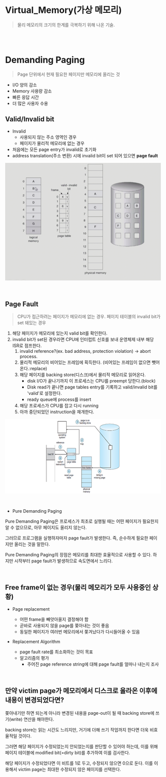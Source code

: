 # Virtual_Memory(가상 메모리)
> 물리 메모리의 크기의 한계를 극복하기 위해 나온 기술. 

<br><br>

# Demanding Paging
> Page 단위에서 현재 필요한 페이지만 메모리에 올리는 것

- I/O 양의 감소
- Memory 사용량 감소
- 빠른 응답 시간
- 더 많은 사용자 수용

## Valid/Invalid bit
- Invalid
    - 사용되지 않는 주소 영역인 경우
    - 페이지가 물리적 메모리에 없는 경우
- 처음에는 모든 page entry가 invalid로 초기화
- address translation(주소 변환) 시에 invalid bit이 set 되어 있으면 __page fault__

![memory](../../OS/img/Virtual_Memory1/memory.png)

<br>

## Page Fault
> CPU가 접근하려는 페이지가 메모리에 없는 경우. 페이지 테이블의 invalid bit가 set 돼있는 경우

1. 해당 페이지가 메모리에 있는지 valid bit를 확인한다.
2. invalid bit가 set된 경우라면 CPU에 인터럽트 신호를 보내 운영체제 내부 해당 ISR로 점프한다.
    1. invalid reference?(ex. bad address, protection violation) -> abort process.
    2. 물리적 메모리의 비어있는 프레임에 획득한다. (비어있는 프레임이 없으면 뺏어온다.:replace)
    3. 해당 페이지를 backing store(디스크)에서 물리적 메모리로 읽어온다.
        - disk I/O가 끝나기까지 이 프로세스는 CPU를 preempt 당한다.(block)
        - Disk read가 끝나면 page tables entry를 기록하고 valid/invalid bit를 'valid'로 설정한다.
        - ready queue에 process를 insert
    4. 해당 프로세스가 CPU를 잡고 다시 running
    5. 아까 중단되었던 instruction을 재개한다.


![pageFault](../../OS/img/Virtual_Memory1/pageFault.png)

<br>

- Pure Demanding Paging

Pure Demanding Paging은 프로세스가 최초로 실행될 때는 어떤 페이지가 필요한지 알 수 없으므로, 아무 페이지도 올리지 않는다. 

그러므로 프로그램을 실행하자마자 page fault가 발생한다. 즉, 순수하게 필요한 페이지만 올리는 것을 말한다. 

Pure Demanding Paging의 장점은 메모리를 최대한 효율적으로 사용할 수 있다. 하지만 시작부터 page fault가 발생하므로 속도면에서 느리다.

<br>

## Free frame이 없는 경우(물리 메모리가 모두 사용중인 상황)

- Page replacement

    - 어떤 frame을 빼앗아올지 결정해야 함
    - 곧바로 사용되지 않을 page를 쫒아내는 것이 좋음
    - 동일한 페이지가 여러번 메모리에서 쫒겨났다가 다시들어올 수 있음

- Replacement Algorithm

    - page fault rate를 최소화하는 것이 목표
    - 알고리즘의 평가
        - 주어진 page reference string에 대해 page fault를 얼마나 내는지 조사

<br>

## 만약 victim page가 메모리에서 디스크로 올라온 이후에 내용이 변경되었다면?

쫒아내기만 하면 되는게 아니라 변경된 내용을 page-out이 될 때 backing store에 쓰기(write) 연산을 해야한다.

backing store는 읽는 시간도 느리지만, 거기에 더해 쓰기 작업까지 한다면 더욱 비효율적일 것이다.

그러면 해당 페이지가 수정되었는지 안되었는지를 판단할 수 있어야 하는데, 이를 위해 페이지 테이블에 modified bit(=dirty bit)를 추가하여 이를 검사한다.

해당 페이지가 수정되었다면 이 비트를 1로 두고, 수정되지 않으면 0으로 둔다. 이를 이용해서 victim page는 최대한 수정되지 않은 페이지를 선택한다.